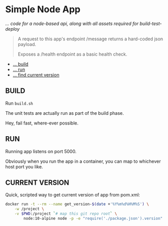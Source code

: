 # Simple Node App

_... code for a node-based api, along with all assets required for build-test-deploy_

>
> A request to this app's endpoint /message returns a hard-coded json payload.
>
> Exposes a /health endpoint as a basic health check.
>

* [... build](#build)
* [... run](#run)
* [... find current version](#current-version)

## BUILD

Run `build.sh`

The unit tests are actually run as part of the build phase.

Hey, fail fast, where-ever possible.

## RUN

Running app listens on port 5000.

Obviously when you run the app in a container, you can map to whichever host port you like.

## CURRENT VERSION

Quick, scripted way to get current version of app from pom.xml:

```bash
docker run -t --rm --name get_version-$(date +'%Y%m%d%H%M%S') \
    -w /project \
    -v $PWD:/project `# map this git repo root` \
        node:10-alpine node -p -e "require('./package.json').version"

